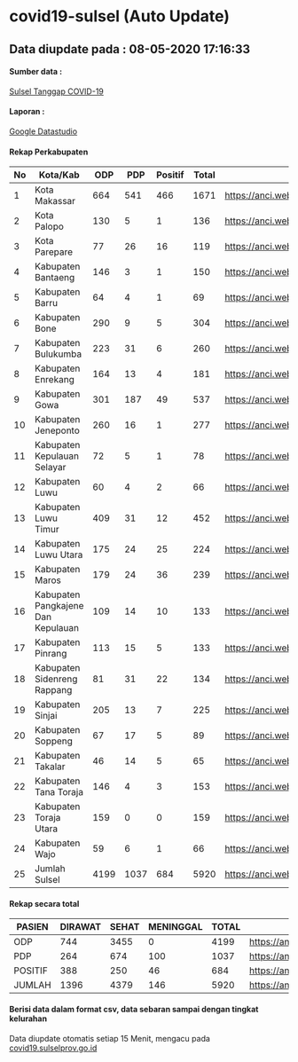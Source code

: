
# covid19-sulsel (Auto Update)

## Data diupdate pada : 08-05-2020 17:16:33

#### Sumber data :
[Sulsel Tanggap COVID-19](https://covid19.sulselprov.go.id)

#### Laporan :
[Google Datastudio](https://datastudio.google.com/s/jythWGc1j4w)

#### Rekap Perkabupaten 
|No|Kota/Kab|ODP|PDP|Positif|Total|Link|
| --- | --- | --- | --- | --- | --- | --- |
|1|Kota Makassar|664|541|466|1671|https://anci.web.id/cor/kota_makassar|
|2|Kota Palopo|130|5|1|136|https://anci.web.id/cor/kota_palopo|
|3|Kota Parepare|77|26|16|119|https://anci.web.id/cor/kota_parepare|
|4|Kabupaten Bantaeng|146|3|1|150|https://anci.web.id/cor/kabupaten_bantaeng|
|5|Kabupaten Barru|64|4|1|69|https://anci.web.id/cor/kabupaten_barru|
|6|Kabupaten Bone|290|9|5|304|https://anci.web.id/cor/kabupaten_bone|
|7|Kabupaten Bulukumba|223|31|6|260|https://anci.web.id/cor/kabupaten_bulukumba|
|8|Kabupaten Enrekang|164|13|4|181|https://anci.web.id/cor/kabupaten_enrekang|
|9|Kabupaten Gowa|301|187|49|537|https://anci.web.id/cor/kabupaten_gowa|
|10|Kabupaten Jeneponto|260|16|1|277|https://anci.web.id/cor/kabupaten_jeneponto|
|11|Kabupaten Kepulauan Selayar|72|5|1|78|https://anci.web.id/cor/kabupaten_kepulauan_selayar|
|12|Kabupaten Luwu|60|4|2|66|https://anci.web.id/cor/kabupaten_luwu|
|13|Kabupaten Luwu Timur|409|31|12|452|https://anci.web.id/cor/kabupaten_luwu_timur|
|14|Kabupaten Luwu Utara|175|24|25|224|https://anci.web.id/cor/kabupaten_luwu_utara|
|15|Kabupaten Maros|179|24|36|239|https://anci.web.id/cor/kabupaten_maros|
|16|Kabupaten Pangkajene Dan Kepulauan|109|14|10|133|https://anci.web.id/cor/kabupaten_pangkajene_dan_kepulauan|
|17|Kabupaten Pinrang|113|15|5|133|https://anci.web.id/cor/kabupaten_pinrang|
|18|Kabupaten Sidenreng Rappang|81|31|22|134|https://anci.web.id/cor/kabupaten_sidenreng_rappang|
|19|Kabupaten Sinjai|205|13|7|225|https://anci.web.id/cor/kabupaten_sinjai|
|20|Kabupaten Soppeng|67|17|5|89|https://anci.web.id/cor/kabupaten_soppeng|
|21|Kabupaten Takalar|46|14|5|65|https://anci.web.id/cor/kabupaten_takalar|
|22|Kabupaten Tana Toraja|146|4|3|153|https://anci.web.id/cor/kabupaten_tana_toraja|
|23|Kabupaten Toraja Utara|159|0|0|159|https://anci.web.id/cor/kabupaten_toraja_utara|
|24|Kabupaten Wajo|59|6|1|66|https://anci.web.id/cor/kabupaten_wajo|
|25|Jumlah Sulsel|4199|1037|684|5920|https://anci.web.id/cor/jumlah_sulsel|

#### Rekap secara total

| PASIEN | DIRAWAT | SEHAT | MENINGGAL | TOTAL | LINK |
| ---- | -------- | ---- | ---- |  ---- | ---- |
| ODP | 744 | 3455 | 0 | 4199 | https://anci.web.id/cor/odp_detail.html |
| PDP | 264 | 674 | 100 | 1037 | https://anci.web.id/cor/pdp_detail.html |
| POSITIF | 388 | 250 | 46 | 684 | https://anci.web.id/cor/positif_detail.html |
| JUMLAH | 1396 | 4379 | 146 | 5920 | https://anci.web.id/cor/jumlah_sulsel/ |

 
#### Berisi data dalam format csv, data sebaran sampai dengan tingkat kelurahan

Data diupdate otomatis setiap 15 Menit, mengacu pada [covid19.sulselprov.go.id](https://covid19.sulselprov.go.id)

